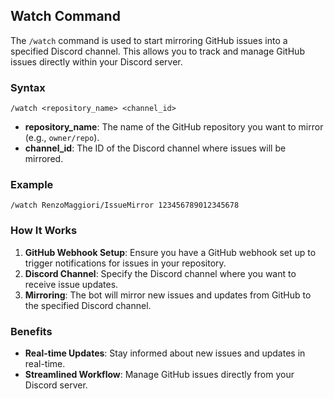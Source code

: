 ## Watch Command

The `/watch` command is used to start mirroring GitHub issues into a specified Discord channel. This allows you to track and manage GitHub issues directly within your Discord server.

### Syntax

```plaintext
/watch <repository_name> <channel_id>
```

- **repository_name**: The name of the GitHub repository you want to mirror (e.g., `owner/repo`).
- **channel_id**: The ID of the Discord channel where issues will be mirrored.

### Example

```plaintext
/watch RenzoMaggiori/IssueMirror 123456789012345678
```

### How It Works

1. **GitHub Webhook Setup**: Ensure you have a GitHub webhook set up to trigger notifications for issues in your repository.
2. **Discord Channel**: Specify the Discord channel where you want to receive issue updates.
3. **Mirroring**: The bot will mirror new issues and updates from GitHub to the specified Discord channel.

### Benefits

- **Real-time Updates**: Stay informed about new issues and updates in real-time.
- **Streamlined Workflow**: Manage GitHub issues directly from your Discord server.